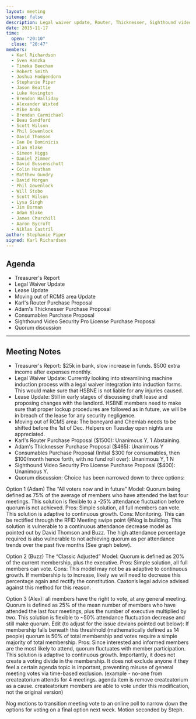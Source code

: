 ```yaml
---
layout: meeting
sitemap: false
description: Legal waiver update, Router, Thicknesser, Sighthound video, Consumables, Initial Quorum Discussion. 
date: 2015-11-17
time:
  open: "20:10"
  close: "20:47"
members:
  - Karl Richardson
  - Sven Hanzka
  - Timeka Beecham
  - Robert Smith
  - Joshua Hodgendorn
  - Stephanie Piper
  - Jason Beattie
  - Luke Hovington
  - Brendon Halliday
  - Alexander Wixted
  - Mike Ando
  - Brendan Carmichael
  - Beau Sandford
  - Scott Wilson
  - Phil Gowenlock
  - David Thomson
  - Ian De Dominicis
  - Alan Blake
  - Simeon Higgs
  - Daniel Zimmer
  - David Bussenschutt
  - Colin Houtham
  - Matthew Gundry
  - David Morgan
  - Phil Gowenlock
  - Will Stobo
  - Scott Wilson
  - Lysa Singh
  - Jim Borman
  - Adam Blake
  - James Churchill
  - Aaron Bycroft
  - Niklas Castril
author: Stephanie Piper
signed: Karl Richardson
---
```


## Agenda
- Treasurer's Report
- Legal Waiver Update
- Lease Update
- Moving out of RCMS area Update
- Karl's Router Purchase Proposal
- Adam's Thicknesser Purchase Proposal
- Consumables Purchase Proposal
- Sighthound Video Security Pro License Purchase Proposal
- Quorum discussion

---

## Meeting Notes
- Treasurer's Report: $25k in bank, slow increase in funds.  $500 extra income after expenses monthly. 
- Legal Waiver Update: Currently looking into streamlining machine induction process with a legal waiver integration into induction forms.  This would make sure that HSBNE is not liable for any injuries caused. 
- Lease Update:  Still in early stages of discussing draft lease and proposing changes with the landlord.  HSBNE members need to make sure that proper lockup procedures are followed as in future, we will be in breach of the lease for any security negligence. 
- Moving out of RCMS area: The boneyard and Chemlab needs to be shifted before the 1st of Dec.  Helpers on Tuesday open nights are appreciated.  
- Karl's Router Purchase Proposal ($1500): Unanimous Y, 1 Abstaining. 
- Adam's Thicknesser Purchase Proposal ($465): Unanimous Y 
- Consumables Purchase Proposal (Initial $300 for consumables, then $100/month hence forth, with no fund roll over): Unanimous Y, 1 N 
- Sighthound Video Security Pro License Purchase Proposal ($400): Unanimous Y. 
- Quorum discussion:  Choice has been narrowed down to three options:

Option 1 (Adam) The “All voters now and in future” Model: 
Quorum being defined as 75% of the average of members who have attended the last four meetings. 
This solution is flexible to a -25% attendance fluctuation before quorum is not achieved.
Pros: Simple solution, all full members can vote. This solution is adaptive to continuous growth.
Cons: Monitoring. This can be rectified through the RFID Meeting swipe point @Nog is building. This solution is vulnerable to a continuous attendance decrease model as pointed out by David Thomson and Buzz. The high attendance percentage required is also vulnerable to not achieving quorum as per attendance trends over the past five months (See graph below).

Option 2 (Buzz) The “Classic Adjusted” Model: Quorum is defined as 20% of the current membership, plus the executive.
Pros: Simple solution, all full members can vote.
Cons: This model may not be as adaptive to continuous growth. If membership is to increase, likely we will need to decrease this percentage again and rectify the constitution. Caxton’s legal advice advised against this method for this reason.

Option 3 (Alex):  all members have the right to vote, at any general meeting. Quorum is defined as 25% of the mean number of members who have attended the last four meetings, plus the number of executive multiplied by two. 
This solution is flexible to ~50% attendance fluctuation decrease and still make quorum.
Edit (to adjust for the issue devians pointed out below):
If membership falls beneath this threshhold (mathematically defined as 14 people) quorum is 50% of total membership and votes require a simple majority of total membership.
Pros: Since interested and informed members are the most likely to attend, quorum fluctuates with member participation. This solution is adaptive to continuous growth.
Importantly, it does not create a voting divide in the membership. It does not exclude anyone if they feel a certain agenda topic is important, preventing misuse of general meeting votes via time-based exclusion.
(example - no-one from createatorium attends for 4 meetings. agenda item is remove createatorium as a cause. createatorium members are able to vote under this modification, not the original version)

Nog motions to transition meeting vote to an online poll to narrow down the options for voting on a final option next week.  Motion seconded by Steph. 
